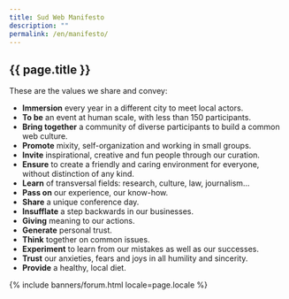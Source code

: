 ```yaml
---
title: Sud Web Manifesto
description: ""
permalink: /en/manifesto/
---
```


<section class="section">
<div class="wrapper" markdown="1">

# {{ page.title }}

These are the values we share and convey:

* **Immersion** every year in a different city to meet local actors.
* **To be** an event at human scale, with less than 150 participants.
* **Bring together** a community of diverse participants to build a common web culture.
* **Promote** mixity, self-organization and working in small groups.
* **Invite** inspirational, creative and fun people through our curation.
* **Ensure** to create a friendly and caring environment for everyone, without distinction of any kind.
* **Learn** of transversal fields: research, culture, law, journalism...
* **Pass on** our experience, our know-how.
* **Share** a unique conference day.
* **Insufflate** a step backwards in our businesses.
* **Giving** meaning to our actions.
* **Generate** personal trust.
* **Think** together on common issues.
* **Experiment** to learn from our mistakes as well as our successes.
* **Trust** our anxieties, fears and joys in all humility and sincerity.
* **Provide** a healthy, local diet.

</div>
</section>

{% include banners/forum.html locale=page.locale %}
